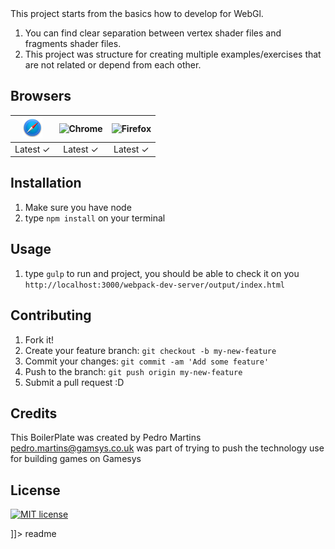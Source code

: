 <snippet>
  <content><![CDATA[
# ${1:Glsl BoilerPlate}

This project starts from the basics how to develop for WebGl.
1. You can find clear separation between vertex shader files and fragments shader files.
2. This project was structure for creating multiple examples/exercises that are not related or depend from each other.

## Browsers
| <img src="https://raw.githubusercontent.com/alrra/browser-logos/master/safari/safari_32x32.png" alt="Safari"> | <img src="https://raw.githubusercontent.com/alrra/browser-logos/master/chrome/chrome_32x32.png" alt="Chrome"> | <img src="https://raw.githubusercontent.com/alrra/browser-logos/master/firefox/firefox_32x32.png" alt="Firefox"> |
|:--:|:--:|:--:|
| Latest ✓ | Latest ✓ | Latest ✓ |

## Installation

1. Make sure you have node
2. type `npm install` on your terminal

## Usage

1. type `gulp` to run and project, you should be able to check it on
you `http://localhost:3000/webpack-dev-server/output/index.html`

## Contributing

1. Fork it!
2. Create your feature branch: `git checkout -b my-new-feature`
3. Commit your changes: `git commit -am 'Add some feature'`
4. Push to the branch: `git push origin my-new-feature`
5. Submit a pull request :D

## Credits

This BoilerPlate was created by Pedro Martins <pedro.martins@gamsys.co.uk> was
part of trying to push the technology use for building games on Gamesys

## License

<a rel="license" href="http://opensource.org/licenses/MIT">
<img alt="MIT license" height="40" src="http://upload.wikimedia.org/wikipedia/commons/c/c3/License_icon-mit.svg" /></a>

]]></content>
  <tabTrigger>readme</tabTrigger>
</snippet>
